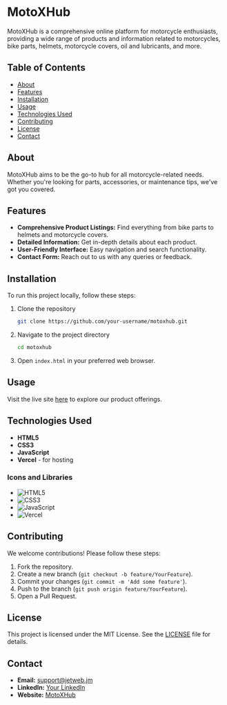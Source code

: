 # MotoXHub

MotoXHub is a comprehensive online platform for motorcycle enthusiasts, providing a wide range of products and information related to motorcycles, bike parts, helmets, motorcycle covers, oil and lubricants, and more.

## Table of Contents

- [About](#about)
- [Features](#features)
- [Installation](#installation)
- [Usage](#usage)
- [Technologies Used](#technologies-used)
- [Contributing](#contributing)
- [License](#license)
- [Contact](#contact)

## About

MotoXHub aims to be the go-to hub for all motorcycle-related needs. Whether you're looking for parts, accessories, or maintenance tips, we've got you covered.

## Features

- **Comprehensive Product Listings:** Find everything from bike parts to helmets and motorcycle covers.
- **Detailed Information:** Get in-depth details about each product.
- **User-Friendly Interface:** Easy navigation and search functionality.
- **Contact Form:** Reach out to us with any queries or feedback.

## Installation

To run this project locally, follow these steps:

1. Clone the repository
    ```sh
    git clone https://github.com/your-username/motoxhub.git
    ```
2. Navigate to the project directory
    ```sh
    cd motoxhub
    ```
3. Open `index.html` in your preferred web browser.

## Usage

Visit the live site [here](https://motoxhub.vercel.app) to explore our product offerings.

## Technologies Used

- **HTML5**
- **CSS3**
- **JavaScript**
- **Vercel** - for hosting

### Icons and Libraries

- ![HTML5](https://img.icons8.com/color/48/000000/html-5.png)
- ![CSS3](https://img.icons8.com/color/48/000000/css3.png)
- ![JavaScript](https://img.icons8.com/color/48/000000/javascript.png)
- ![Vercel](https://img.icons8.com/nolan/48/vercel.png)

## Contributing

We welcome contributions! Please follow these steps:

1. Fork the repository.
2. Create a new branch (`git checkout -b feature/YourFeature`).
3. Commit your changes (`git commit -m 'Add some feature'`).
4. Push to the branch (`git push origin feature/YourFeature`).
5. Open a Pull Request.

## License

This project is licensed under the MIT License. See the [LICENSE](LICENSE) file for details.

## Contact

- **Email:** support@jetweb.jm
- **LinkedIn:** [Your LinkedIn](https://www.linkedin.com/in/psyschology)
- **Website:** [MotoXHub](https://motoxhub.vercel.app)

